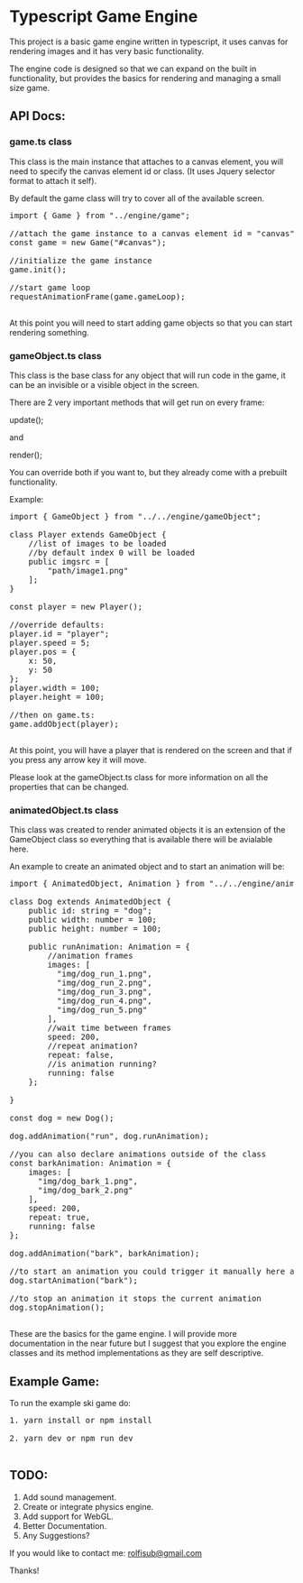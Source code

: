 # Typescript Game Engine #
This project is a basic game engine written in typescript, it uses canvas for rendering images and it has very basic functionality.

The engine code is designed so that we can expand on the built in functionality, but provides the basics for rendering and 
managing a small size game.

## API Docs: ##


### game.ts class ###
This class is the main instance that attaches to a canvas element,
you will need to specify the canvas element id or class. (It uses Jquery selector format to attach it self).

By default the game class will try to cover all of the available screen.

<pre>
import { Game } from "../engine/game";

//attach the game instance to a canvas element id = "canvas"
const game = new Game("#canvas");

//initialize the game instance
game.init();

//start game loop
requestAnimationFrame(game.gameLoop);

</pre>

At this point you will need to start adding game objects so that you can start rendering something.

### gameObject.ts class ###

This class is the base class for any object that will run code in the game, it can be an invisible or a visible object in the screen.

There are 2 very important methods that will get run on every frame:

update();

and

render();

You can override both if you want to, but they already come with a prebuilt functionality.

Example:

<pre>
import { GameObject } from "../../engine/gameObject";

class Player extends GameObject {
    //list of images to be loaded
    //by default index 0 will be loaded
    public imgsrc = [
        "path/image1.png"
    ];
} 

const player = new Player();

//override defaults:
player.id = "player";
player.speed = 5;
player.pos = {
    x: 50,
    y: 50
};
player.width = 100;
player.height = 100;

//then on game.ts:
game.addObject(player);

</pre>

At this point, you will have a player that is rendered on the screen and that if you press any arrow key it will move.

Please look at the gameObject.ts class for more information on all the properties that can be changed.

### animatedObject.ts class ###

This class was created to render animated objects it is an extension of the GameObject class so everything that is available there will be avialable here.

An example to create an animated object and to start an animation will be:


<pre>
import { AnimatedObject, Animation } from "../../engine/animatedObject";

class Dog extends AnimatedObject {
    public id: string = "dog";
    public width: number = 100;
    public height: number = 100;
    
    public runAnimation: Animation = {
        //animation frames
        images: [
          "img/dog_run_1.png",
          "img/dog_run_2.png",
          "img/dog_run_3.png",
          "img/dog_run_4.png",
          "img/dog_run_5.png"
        ],
        //wait time between frames
        speed: 200,
        //repeat animation?
        repeat: false,
        //is animation running?
        running: false
    };
    
}

const dog = new Dog();

dog.addAnimation("run", dog.runAnimation);

//you can also declare animations outside of the class
const barkAnimation: Animation = {
    images: [
      "img/dog_bark_1.png",
      "img/dog_bark_2.png"
    ],
    speed: 200,   
    repeat: true,    
    running: false
};

dog.addAnimation("bark", barkAnimation);

//to start an animation you could trigger it manually here also
dog.startAnimation("bark");

//to stop an animation it stops the current animation
dog.stopAnimation();

</pre>

These are the basics for the game engine. I will provide more documentation in the near future but I suggest that you explore the engine classes and its method implementations as they are self descriptive.

## Example Game: ##

To run the example ski game do:

<pre>
1. yarn install or npm install

2. yarn dev or npm run dev

</pre>

## TODO: ##

1. Add sound management.
2. Create or integrate physics engine.
3. Add support for WebGL.
4. Better Documentation. 
5. Any Suggestions?

If you would like to contact me: rolfisub@gmail.com

Thanks!
